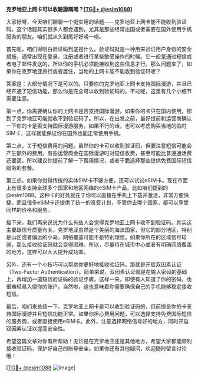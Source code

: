 **克罗地亚上网卡可以收驗證碼嗎？[[TG💪+ @esim1088](https://t.me/s/esim1088)]**

大家好呀，今天咱们聊聊一个挺实用的话题——克罗地亚上网卡能不能收到验证码。这个话题其实很多人都会遇到，尤其是那些经常出国或者需要在国外使用手机服务的朋友。咱们就从头到尾好好唠一唠。

首先呢，咱们得明白验证码到底是什么。验证码就是一种用来验证用户身份的安全措施，通常出现在登录、注册或者进行某些敏感操作的时候。它一般是通过短信或者电子邮件发送的，所以你的手机必须能接收到这些信息才行。那么问题来了，如果你在克罗地亚旅行或者居住，当地的上网卡能不能收到验证码呢？

答案是：大部分情况下是可以的。只要你的克罗地亚上网卡支持国际漫游，并且已经开通了短信功能，那么你是完全可以收到验证码的。不过呢，这里有几个小细节需要注意。

第一点，你需要确认你的上网卡是否支持国际漫游。如果你的卡只在国内使用，那到了克罗地亚可能就收不到验证码了。所以，在出发之前，最好提前和运营商确认一下你的卡是否支持国际漫游服务。如果不行的话，也可以考虑购买当地的临时SIM卡，这样就能保证你在国外也能正常使用手机。

第二点，关于短信费用的问题。虽然你的卡可以收到验证码，但要注意短信可能会产生额外的费用。有些运营商会在国际漫游时对短信收费，甚至可能比普通通话费还要高。所以建议你提前了解一下费用情况，或者干脆选择那些提供免费国际短信服务的套餐。

第三点，如果你觉得传统的实体SIM卡不够方便，还可以试试eSIM卡。现在市面上有很多支持全球多个国家和地区网络的eSIM卡产品，比如咱们提到的@esim1088。这种卡的好处就在于你可以直接在手机上下载并激活，非常方便快捷。而且很多eSIM卡还提供了统一的资费计划，不管你去哪个国家，都可以享受同样的价格和服务。

接下来，我们再来说说为什么有些人会觉得克罗地亚上网卡收不到验证码。其实这主要跟信号质量有关。克罗地亚虽然是个美丽的海滨国家，但它的部分地区，特别是山区或者偏远的小岛，网络覆盖可能不是特别理想。如果你所在的区域信号较弱，那么接收验证码就会变得困难。所以，尽量待在城市中心或者有明确网络覆盖的地方，这样可以大大提升成功率。

另外，还有一个小技巧可以帮助你更好地接收验证码。那就是开启双因素认证（Two-Factor Authentication）。简单来说，双因素认证就是在输入密码的基础上，再增加一道短信验证码的验证步骤。这样一来，即使有人知道了你的密码，也很难轻易入侵你的账户。当然啦，这也意味着你需要确保自己的手机能够稳定接收短信。

最后，咱们来总结一下。克罗地亚上网卡是可以收到验证码的，但前提是你的卡支持国际漫游并且短信功能正常。如果你担心费用问题，可以选择支持免费国际短信的服务商，或者直接使用eSIM卡。此外，注意选择网络信号好的地方，同时开启双因素认证以提高安全性。

希望这篇文章对你有所帮助！无论是在克罗地亚还是其他地方，希望大家都能顺利接收验证码，保护好自己的账号安全。如果你还有其他疑问，欢迎随时留言讨论哦！

[[TG💪+ @esim1088](https://t.me/s/esim1088) ![Image](https://i.postimg.cc/4NQfJmqS/Snipaste-2025-05-13-00-14-12.png)]